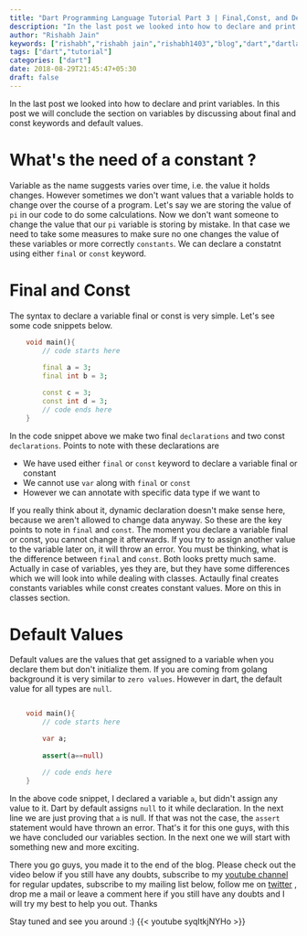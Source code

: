 ```yaml
---
title: "Dart Programming Language Tutorial Part 3 | Final,Const, and Default Values"
description: "In the last post we looked into how to declare and print variables. In this post we will conclude the section on variables by discussing about final and const keywords and default values"
author: "Rishabh Jain"
keywords: ["rishabh","rishabh jain","rishabh1403","blog","dart","dartlang","variables","final","const","default","values","tutorial","programming","language"]
tags: ["dart","tutorial"]
categories: ["dart"]
date: 2018-08-29T21:45:47+05:30
draft: false
---
```

In the last post we looked into how to declare and print variables. In this post we will conclude the section on variables by discussing about final and const keywords and default values.
<!--more-->
# What's the need of a constant ?
Variable as the name suggests varies over time, i.e. the value it holds changes. However sometimes we don't want values that a variable holds to change over the course of a program. Let's say we are storing the value of `pi` in our code to do some calculations. Now we don't want someone to change the value that our `pi` variable is storing by mistake. In that case we need to take some measures to make sure no one changes the value of these variables or more correctly `constants`. We can declare a constatnt using either `final` or `const` keyword.

# Final and Const

The syntax to declare a variable final or const is very simple. Let's see some code snippets below.

```dart
    void main(){
        // code starts here
        
        final a = 3;
        final int b = 3;

        const c = 3;
        const int d = 3;
        // code ends here    
    }
```

In the code snippet above we make two final `declarations` and two const `declarations`.
Points to note with these declarations are

* We have used either `final` or `const` keyword to declare a variable final or constant
* We cannot use `var` along with `final` or `const`
* However we can annotate with specific data type if we want to

If you really think about it, dynamic declaration doesn't make sense here, because we aren't allowed to change data anyway. So these are the key points to note in `final` and `const`. The moment you declare a variable final or const, you cannot change it afterwards. If you try to assign another value to the variable later on, it will throw an error. You must be thinking, what is the difference between `final` and `const`. Both looks pretty much same. Actually in case of variables, yes they are, but they have some differences which we will look into while dealing with classes. Actaully final creates constants variables while const creates constant values. More on this in classes section.

# Default Values

Default values are the values that get assigned to a variable when you declare them but don't initialize them. If you are coming from golang background it is very similar to `zero values`. However in dart, the default value for all types are `null`. 

```dart

    void main(){
        // code starts here

        var a;
        
        assert(a==null)

        // code ends here
    }
```

In the above code snippet, I declared a variable `a`, but didn't assign any value to it. Dart by default assigns `null` to it while declaration. In the next line we are just proving that `a` is null. If that was not the case, the `assert` statement would have thrown an error. That's it for this one guys, with this we have concluded our variables section. In the next one we will start with something new and more exciting. 

There you go guys, you made it to the end of the blog. Please check out the video below if you still have any doubts, subscribe to my [youtube channel](https://www.youtube.com/channel/UC4syrEYE9_fzeVBajZIyHlA) for regular updates, subscribe to my mailing list below, follow me on [twitter](https://www.twitter.com/rishabhjain1403) , drop me a mail or leave a comment here if you still have any doubts and I will try my best to help you out. Thanks

Stay tuned and see you around :)
{{< youtube syqItkjNYHo >}}  
